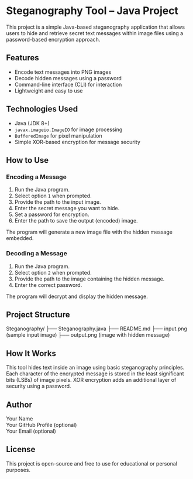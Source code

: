 # Steganography Tool – Java Project

This project is a simple Java-based steganography application that allows users to hide and retrieve secret text messages within image files using a password-based encryption approach.

## Features

- Encode text messages into PNG images
- Decode hidden messages using a password
- Command-line interface (CLI) for interaction
- Lightweight and easy to use

## Technologies Used

- Java (JDK 8+)
- `javax.imageio.ImageIO` for image processing
- `BufferedImage` for pixel manipulation
- Simple XOR-based encryption for message security

## How to Use

### Encoding a Message

1. Run the Java program.
2. Select option `1` when prompted.
3. Provide the path to the input image.
4. Enter the secret message you want to hide.
5. Set a password for encryption.
6. Enter the path to save the output (encoded) image.

The program will generate a new image file with the hidden message embedded.

### Decoding a Message

1. Run the Java program.
2. Select option `2` when prompted.
3. Provide the path to the image containing the hidden message.
4. Enter the correct password.

The program will decrypt and display the hidden message.

## Project Structure

Steganography/
├── Steganography.java
├── README.md
├── input.png (sample input image)
├── output.png (image with hidden message)

## How It Works

This tool hides text inside an image using basic steganography principles. Each character of the encrypted message is stored in the least significant bits (LSBs) of image pixels. XOR encryption adds an additional layer of security using a password.

## Author

Your Name  
Your GitHub Profile (optional)  
Your Email (optional)

## License

This project is open-source and free to use for educational or personal purposes.

